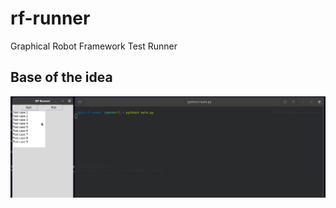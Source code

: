 # rf-runner
Graphical Robot Framework Test Runner

## Base of the idea
![](https://github.com/SamiHei/rf-runner/blob/master/sample/rf-runner.gif)

